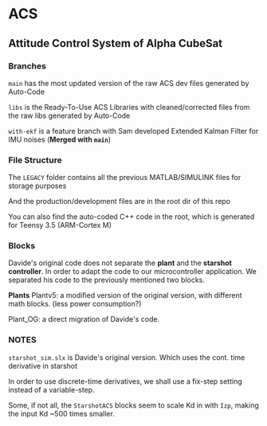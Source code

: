 # ACS
## Attitude Control System of Alpha CubeSat

### Branches
`main` has the most updated version of the raw ACS dev files generated by Auto-Code

`libs` is the Ready-To-Use ACS Libraries with cleaned/corrected files from the raw libs generated by Auto-Code

`with-ekf` is a feature branch with Sam developed Extended Kalman Filter for IMU noises (**Merged with `main`**)

### File Structure

The `LEGACY` folder contains all the previous MATLAB/SIMULINK files for storage purposes

And the production/development files are in the root dir of this repo

You can also find the auto-coded C++ code in the root, which is generated for Teensy 3.5 (ARM-Cortex M)


### Blocks
Davide's original code does not separate the **plant** and the **starshot controller**. 
In order to adapt the code to our microcontroller application. We separated his code to the previously mentioned two blocks.


**Plants**
Plantv5: a modified version of the original version, with different math blocks. (less power consumption?)

Plant_OG: a direct migration of Davide's code.


### NOTES 

`starshot_sim.slx` is Davide's original version. Which uses the cont. time derivative in starshot

In order to use discrete-time derivatives, we shall use a fix-step setting instead of a variable-step.

Some, if not all, the `StarshotACS` blocks seem to scale Kd in with `Izp`, making the input Kd ~500 times smaller.

